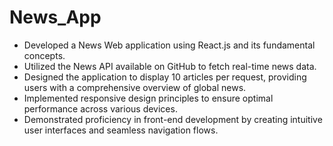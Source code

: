 # News_App

- Developed a News Web application using React.js and its fundamental concepts.
- Utilized the News API available on GitHub to fetch real-time news data.
- Designed the application to display 10 articles per request, providing users with a comprehensive overview of global news.
- Implemented responsive design principles to ensure optimal performance across various devices.
- Demonstrated proficiency in front-end development by creating intuitive user interfaces and seamless navigation flows.
